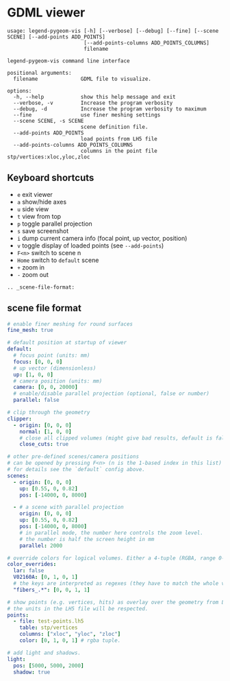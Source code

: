 # GDML viewer

```text
usage: legend-pygeom-vis [-h] [--verbose] [--debug] [--fine] [--scene SCENE] [--add-points ADD_POINTS]
                         [--add-points-columns ADD_POINTS_COLUMNS]
                         filename

legend-pygeom-vis command line interface

positional arguments:
  filename              GDML file to visualize.

options:
  -h, --help            show this help message and exit
  --verbose, -v         Increase the program verbosity
  --debug, -d           Increase the program verbosity to maximum
  --fine                use finer meshing settings
  --scene SCENE, -s SCENE
                        scene definition file.
  --add-points ADD_POINTS
                        load points from LH5 file
  --add-points-columns ADD_POINTS_COLUMNS
                        columns in the point file stp/vertices:xloc,yloc,zloc

```

## Keyboard shortcuts

- `e` exit viewer
- `a` show/hide axes
- `u` side view
- `t` view from top
- `p` toggle parallel projection
- `s` save screenshot
- `i` dump current camera info (focal point, up vector, position)
- `v` toggle display of loaded points (see `--add-points`)
- `F<n>` switch to scene n
- `Home` switch to `default` scene
- `+` zoom in
- `-` zoom out

```{eval-rst}
.. _scene-file-format:
```

## scene file format

```yaml
# enable finer meshing for round surfaces
fine_mesh: true

# default position at startup of viewer
default:
  # focus point (units: mm)
  focus: [0, 0, 0]
  # up vector (dimensionless)
  up: [1, 0, 0]
  # camera position (units: mm)
  camera: [0, 0, 20000]
  # enable/disable parallel projection (optional, false or number)
  parallel: false

# clip through the geometry
clipper:
  - origin: [0, 0, 0]
    normal: [1, 0, 0]
    # close all clipped volumes (might give bad results, default is false).
    close_cuts: true

# other pre-defined scenes/camera positions
# can be opened by pressing F<n> (n is the 1-based index in this list)
# for details see the `default` config above.
scenes:
  - origin: [0, 0, 0]
    up: [0.55, 0, 0.82]
    pos: [-14000, 0, 8000]

  - # a scene with parallel projection
    origin: [0, 0, 0]
    up: [0.55, 0, 0.82]
    pos: [-14000, 0, 8000]
    # in parallel mode, the number here controls the zoom level.
    # the number is half the screen height in mm
    parallel: 2000

# override colors for logical volumes. Either a 4-tuple (RGBA, range 0-1) or false.
color_overrides:
  lar: false
  V02160A: [0, 1, 0, 1]
  # the keys are interpreted as regexes (they have to match the whole volume name).
  "fibers_.*": [0, 0, 1, 1]

# show points (e.g. vertices, hits) as overlay over the geometry from LH5 files.
# the units in the LH5 file will be respected.
points:
  - file: test-points.lh5
    table: stp/vertices
    columns: ["xloc", "yloc", "zloc"]
    color: [0, 1, 0, 1] # rgba tuple.

# add light and shadows.
light:
  pos: [5000, 5000, 2000]
  shadow: true
```
